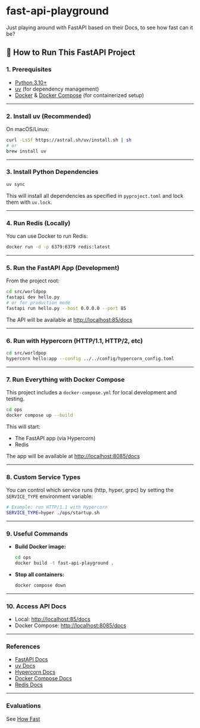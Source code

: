 # fast-api-playground
Just playing around with FastAPI based on their Docs, to see how fast can it be?


## 🚀 How to Run This FastAPI Project

### 1. Prerequisites

- [Python 3.10+](https://www.python.org/downloads/)
- [uv](https://github.com/astral-sh/uv) (for dependency management)
- [Docker](https://docs.docker.com/get-docker/) & [Docker Compose](https://docs.docker.com/compose/) (for containerized setup)

---

### 2. Install uv (Recommended)

On macOS/Linux:

```sh
curl -LsSf https://astral.sh/uv/install.sh | sh
# or
brew install uv
```

---

### 3. Install Python Dependencies

```sh
uv sync
```
This will install all dependencies as specified in `pyproject.toml` and lock them with `uv.lock`.

---

### 4. Run Redis (Locally)

You can use Docker to run Redis:

```sh
docker run -d -p 6379:6379 redis:latest
```

---

### 5. Run the FastAPI App (Development)

From the project root:

```sh
cd src/worldpop
fastapi dev hello.py
# or for production mode
fastapi run hello.py --host 0.0.0.0 --port 85
```

The API will be available at [http://localhost:85/docs](http://localhost:85/docs)

---

### 6. Run with Hypercorn (HTTP/1.1, HTTP/2, etc)

```sh
cd src/worldpop
hypercorn hello:app --config ../../config/hypercorn_config.toml
```

---

### 7. Run Everything with Docker Compose

This project includes a `docker-compose.yml` for local development and testing.

```sh
cd ops
docker compose up --build
```

This will start:
- The FastAPI app (via Hypercorn)
- Redis

The app will be available at [http://localhost:8085/docs](http://localhost:8085/docs)

---

### 8. Custom Service Types

You can control which service runs (http, hyper, grpc) by setting the `SERVICE_TYPE` environment variable:

```sh
# Example: run HTTP/1.1 with Hypercorn
SERVICE_TYPE=hyper ./ops/startup.sh
```

---

### 9. Useful Commands

- **Build Docker image:**
	```sh
	cd ops
	docker build -t fast-api-playground .
	```
- **Stop all containers:**
	```sh
	docker compose down
	```

---

### 10. Access API Docs

- Local: [http://localhost:85/docs](http://localhost:85/docs)
- Docker Compose: [http://localhost:8085/docs](http://localhost:8085/docs)

---

### References
- [FastAPI Docs](https://fastapi.tiangolo.com/)
- [uv Docs](https://astral.sh/uv/)
- [Hypercorn Docs](https://pgjones.gitlab.io/hypercorn/)
- [Docker Compose Docs](https://docs.docker.com/compose/)
- [Redis Docs](https://redis.io/)

---

### Evaluations
See [How Fast](./docs/how-fast.md)